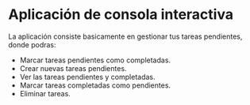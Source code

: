 # Aplicación de consola interactiva

La aplicación consiste basicamente en gestionar tus tareas pendientes, donde podras:

- Marcar tareas pendientes como completadas.
- Crear nuevas tareas pendientes.
- Ver las tareas pendientes y completadas.
- Marcar tareas completadas como pendientes.
- Eliminar tareas.

